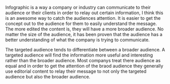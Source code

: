   Infographic is a way a company or industry can communicate to their audience or their clients in order to relay out certain information, I think this is an awesome way to catch the audiences attention. It is easier to get the concept out to the audience for them to easily understand the message. The more edited the content is, they will have a more broader audience. No matter the size of the audience, it has been proven that the audience has a better understanding of what the company is trying to communicate.
  
  The targeted audience tends to differentiate between a broader audience. A targeted audience will find the information more useful and interesting rather than the broader audience. Most companys treat there audience as equal and in order to get the attention of the braod audience they generally use editorial content to relay their message to not only the targeted audience but also the broader audience. 
